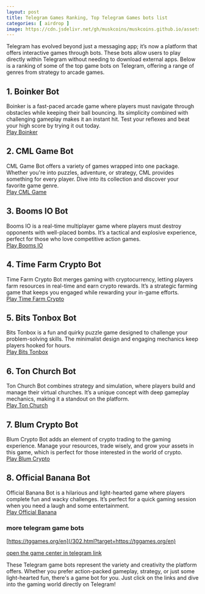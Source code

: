 ```yaml
---
layout: post
title: Telegram Games Ranking, Top Telegram Games bots list
categories: [ airdrop ]
image: https://cdn.jsdelivr.net/gh/muskcoins/muskcoins.github.io/assets/images/telegram-game-logo.png
---
```

Telegram has evolved beyond just a messaging app; it’s now a platform that offers interactive games through bots. These bots allow users to play directly within Telegram without needing to download external apps. Below is a ranking of some of the top game bots on Telegram, offering a range of genres from strategy to arcade games.

## 1. **Boinker Bot**  
Boinker is a fast-paced arcade game where players must navigate through obstacles while keeping their ball bouncing. Its simplicity combined with challenging gameplay makes it an instant hit. Test your reflexes and beat your high score by trying it out today.  
[Play Boinker](/302.html?target=https://t.me/tgGameCenterBot/tggame?startapp=__boinker_bot)

## 2. **CML Game Bot**  
CML Game Bot offers a variety of games wrapped into one package. Whether you're into puzzles, adventure, or strategy, CML provides something for every player. Dive into its collection and discover your favorite game genre.  
[Play CML Game](/302.html?target=https://t.me/tgGameCenterBot/tggame?startapp=__cmlgamebot)

## 3. **Booms IO Bot**  
Booms IO is a real-time multiplayer game where players must destroy opponents with well-placed bombs. It’s a tactical and explosive experience, perfect for those who love competitive action games.  
[Play Booms IO](/302.html?target=https://t.me/tgGameCenterBot/tggame?startapp=__booms_io_bot)

## 4. **Time Farm Crypto Bot**  
Time Farm Crypto Bot merges gaming with cryptocurrency, letting players farm resources in real-time and earn crypto rewards. It’s a strategic farming game that keeps you engaged while rewarding your in-game efforts.  
[Play Time Farm Crypto](/302.html?target=https://t.me/tgGameCenterBot/tggame?startapp=__TimeFarmCryptoBot)

## 5. **Bits Tonbox Bot**  
Bits Tonbox is a fun and quirky puzzle game designed to challenge your problem-solving skills. The minimalist design and engaging mechanics keep players hooked for hours.  
[Play Bits Tonbox](/302.html?target=https://t.me/tgGameCenterBot/tggame?startapp=__BitsTonboxBot)

## 6. **Ton Church Bot**  
Ton Church Bot combines strategy and simulation, where players build and manage their virtual churches. It’s a unique concept with deep gameplay mechanics, making it a standout on the platform.  
[Play Ton Church](/302.html?target=https://t.me/tgGameCenterBot/tggame?startapp=__TonChurchBot)

## 7. **Blum Crypto Bot**  
Blum Crypto Bot adds an element of crypto trading to the gaming experience. Manage your resources, trade wisely, and grow your assets in this game, which is perfect for those interested in the world of crypto.  
[Play Blum Crypto](/302.html?target=https://t.me/tgGameCenterBot/tggame?startapp=__BlumCryptoBot)

## 8. **Official Banana Bot**  
Official Banana Bot is a hilarious and light-hearted game where players complete fun and wacky challenges. It’s perfect for a quick gaming session when you need a laugh and some entertainment.  
[Play Official Banana](/302.html?target=https://t.me/tgGameCenterBot/tggame?startapp=__OfficialBananaBot)

### more telegram game bots

 [https://tggames.org/en](/302.html?target=https://tggames.org/en)
 
 [open the game center in telegram link](/302.html?target=https://t.me/tgGameCenterBot/tggame)

These Telegram game bots represent the variety and creativity the platform offers. Whether you prefer action-packed gameplay, strategy, or just some light-hearted fun, there's a game bot for you. Just click on the links and dive into the gaming world directly on Telegram!